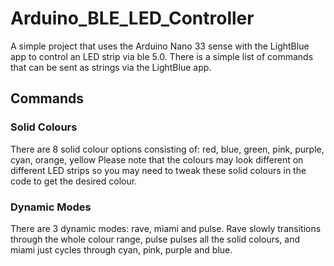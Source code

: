 # Arduino_BLE_LED_Controller
A simple project that uses the Arduino Nano 33 sense with the LightBlue app to control an LED strip via ble 5.0.
There is a simple list of commands that can be sent as strings via the LightBlue app.
## Commands 
### Solid Colours
There are 8 solid colour options consisting of: red, blue, green, pink, purple, cyan, orange, yellow
Please note that the colours may look different on different LED strips so you may need to tweak these solid colours in the code to get the desired colour.
### Dynamic Modes
There are 3 dynamic modes: rave, miami and pulse. Rave slowly transitions through the whole colour range, pulse pulses all the solid colours, and miami just cycles through cyan, pink, purple and blue.

